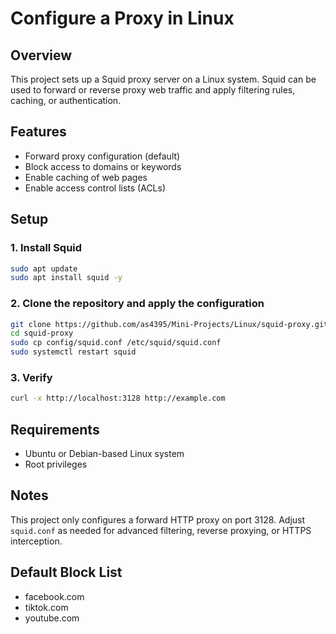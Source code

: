 # Configure a Proxy in Linux

## Overview
This project sets up a Squid proxy server on a Linux system. Squid can be used to forward or reverse proxy web traffic and apply filtering rules, caching, or authentication.

## Features
- Forward proxy configuration (default)
- Block access to domains or keywords
- Enable caching of web pages
- Enable access control lists (ACLs)

## Setup

### 1. Install Squid
```bash
sudo apt update
sudo apt install squid -y
```

### 2. Clone the repository and apply the configuration
```bash
git clone https://github.com/as4395/Mini-Projects/Linux/squid-proxy.git
cd squid-proxy
sudo cp config/squid.conf /etc/squid/squid.conf
sudo systemctl restart squid
```

### 3. Verify
```bash
curl -x http://localhost:3128 http://example.com
```

## Requirements
- Ubuntu or Debian-based Linux system
- Root privileges

## Notes
This project only configures a forward HTTP proxy on port 3128. Adjust `squid.conf` as needed for advanced filtering, reverse proxying, or HTTPS interception.

## Default Block List
- facebook.com
- tiktok.com
- youtube.com
